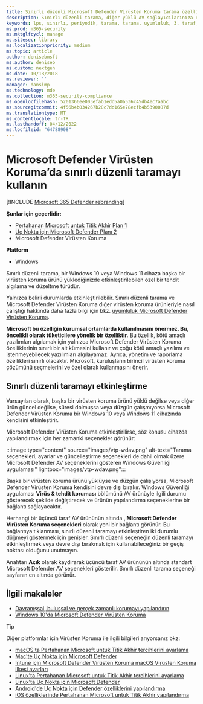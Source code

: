 ```yaml
---
title: Sınırlı düzenli Microsoft Defender Virüsten Koruma tarama özelliğini etkinleştirme
description: Sınırlı düzenli tarama, diğer yüklü AV sağlayıcılarınıza ek olarak Microsoft Defender Virüsten Koruma kullanmanızı sağlar
keywords: lps, sınırlı, periyodik, tarama, tarama, uyumluluk, 3. taraf, diğer av, devre dışı
ms.prod: m365-security
ms.mktglfcycl: manage
ms.sitesec: library
ms.localizationpriority: medium
ms.topic: article
author: denisebmsft
ms.author: deniseb
ms.custom: nextgen
ms.date: 10/18/2018
ms.reviewer: ''
manager: dansimp
ms.technology: mde
ms.collection: m365-security-compliance
ms.openlocfilehash: 5201366ee003efab1edd5a0a536c45db4ec7aabc
ms.sourcegitcommit: 4f56b4b034267b28c7dd165e78ecfb4b5390087d
ms.translationtype: MT
ms.contentlocale: tr-TR
ms.lasthandoff: 04/12/2022
ms.locfileid: "64788908"
---
```

# <a name="use-limited-periodic-scanning-in-microsoft-defender-antivirus"></a>Microsoft Defender Virüsten Koruma’da sınırlı düzenli taramayı kullanın 

[!INCLUDE [Microsoft 365 Defender rebranding](../../includes/microsoft-defender.md)]


**Şunlar için geçerlidir:**

- [Pertahanan Microsoft untuk Titik Akhir Plan 1](https://go.microsoft.com/fwlink/p/?linkid=2154037)
- [Uç Nokta için Microsoft Defender Planı 2](https://go.microsoft.com/fwlink/p/?linkid=2154037)
- Microsoft Defender Virüsten Koruma

**Platform**
- Windows

Sınırlı düzenli tarama, bir Windows 10 veya Windows 11 cihaza başka bir virüsten koruma ürünü yüklediğinizde etkinleştirilebilen özel bir tehdit algılama ve düzeltme türüdür.

Yalnızca belirli durumlarda etkinleştirilebilir. Sınırlı düzenli tarama ve Microsoft Defender Virüsten Koruma diğer virüsten koruma ürünleriyle nasıl çalıştığı hakkında daha fazla bilgi için bkz. [uyumluluk Microsoft Defender Virüsten Koruma](microsoft-defender-antivirus-compatibility.md).

**Microsoft bu özelliğin kurumsal ortamlarda kullanılmasını önermez. Bu, öncelikli olarak tüketicilere yönelik bir özelliktir.** Bu özellik, kötü amaçlı yazılımları algılamak için yalnızca Microsoft Defender Virüsten Koruma özelliklerinin sınırlı bir alt kümesini kullanır ve çoğu kötü amaçlı yazılımı ve istenmeyebilecek yazılımları algılayamaz. Ayrıca, yönetim ve raporlama özellikleri sınırlı olacaktır. Microsoft, kuruluşların birincil virüsten koruma çözümünü seçmelerini ve özel olarak kullanmasını önerir.

## <a name="how-to-enable-limited-periodic-scanning"></a>Sınırlı düzenli taramayı etkinleştirme

Varsayılan olarak, başka bir virüsten koruma ürünü yüklü değilse veya diğer ürün güncel değilse, süresi dolmuşsa veya düzgün çalışmıyorsa Microsoft Defender Virüsten Koruma bir Windows 10 veya Windows 11 cihazında kendisini etkinleştirir.

Microsoft Defender Virüsten Koruma etkinleştirilirse, söz konusu cihazda yapılandırmak için her zamanki seçenekler görünür:

:::image type="content" source="images/vtp-wdav.png" alt-text="Tarama seçenekleri, ayarlar ve güncelleştirme seçenekleri de dahil olmak üzere Microsoft Defender AV seçeneklerini gösteren Windows Güvenliği uygulaması" lightbox="images/vtp-wdav.png":::

Başka bir virüsten koruma ürünü yüklüyse ve düzgün çalışıyorsa, Microsoft Defender Virüsten Koruma kendisini devre dışı bırakır. Windows Güvenliği uygulaması **Virüs & tehdit koruması** bölümünü AV ürünüyle ilgili durumu gösterecek şekilde değiştirecek ve ürünün yapılandırma seçeneklerine bir bağlantı sağlayacaktır.

Herhangi bir üçüncü taraf AV ürününün altında **, Microsoft Defender Virüsten Koruma seçenekleri** olarak yeni bir bağlantı görünür. Bu bağlantıya tıklanması, sınırlı düzenli taramayı etkinleştiren iki durumlu düğmeyi göstermek için genişler. Sınırlı düzenli seçeneğin düzenli taramayı etkinleştirmek veya devre dışı bırakmak için kullanabileceğiniz bir geçiş noktası olduğunu unutmayın. 

Anahtarı **Açık** olarak kaydırarak üçüncü taraf AV ürününün altında standart Microsoft Defender AV seçenekleri gösterilir. Sınırlı düzenli tarama seçeneği sayfanın en altında görünür.

## <a name="related-articles"></a>İlgili makaleler

- [Davranışsal, buluşsal ve gerçek zamanlı korumayı yapılandırın](configure-protection-features-microsoft-defender-antivirus.md)
- [Windows 10'da Microsoft Defender Virüsten Koruma](microsoft-defender-antivirus-in-windows-10.md)

> [!TIP]
> Diğer platformlar için Virüsten Koruma ile ilgili bilgileri arıyorsanız bkz:
> - [macOS'ta Pertahanan Microsoft untuk Titik Akhir tercihlerini ayarlama](mac-preferences.md)
> - [Mac'te Uç Nokta için Microsoft Defender](microsoft-defender-endpoint-mac.md)
> - [Intune için Microsoft Defender Virüsten Koruma macOS Virüsten Koruma ilkesi ayarları](/mem/intune/protect/antivirus-microsoft-defender-settings-macos)
> - [Linux'ta Pertahanan Microsoft untuk Titik Akhir tercihlerini ayarlama](linux-preferences.md)
> - [Linux'ta Uç Nokta için Microsoft Defender](microsoft-defender-endpoint-linux.md)
> - [Android'de Uç Nokta için Defender özelliklerini yapılandırma](android-configure.md)
> - [iOS özelliklerinde Pertahanan Microsoft untuk Titik Akhir yapılandırma](ios-configure-features.md)